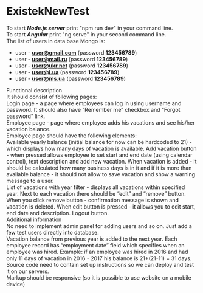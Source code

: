 # ExistekNewTest

   To start ***Node.js server*** print "npm run dev" in your command line.   
   To start ***Angular*** print "ng serve" in your second command line.   
   The list of users in data base Mongo is:   
   * user - **user@gmail.com** (password **123456789**)   
   * user - **user@mail.ru** (password **123456789**)   
   * user - **user@ukr.net** (password **123456789**)   
   * user - **user@i.ua** (password **123456789**)   
   * user - **user@ms.ua** (password **123456789**)


Functional description    
It should consist of following pages:   
   Login page - a page where employees can log in using username and password. It should also have “Remember me” checkbox and “Forgot password” link.   
   Employee page - page where employee adds his vacations and see his/her vacation balance.   
   Employee page should have the following elements:   
   Available yearly balance (initial balance for now can be hardcoded to 21) - which displays how many days of vacation is available.
   Add vacation button - when pressed allows employee to set start and end date (using calendar control), text description and add new vacation. When vacation is added - it should be calculated how many business days is in it and if it is more than available balance - it should not allow to save vacation and show a warning message to a user.    
   List of vacations with year filter - displays all vacations within specified year. Next to each vacation there should be “edit” and “remove” button. When you click remove button - confirmation message is shown and vacation is deleted. When edit button is pressed - it allows you to edit start, end date and description. Logout button.   
Additional information   
   No need to implement admin panel for adding users and so on. Just add a few test users directly into database.   
   Vacation balance from previous year is added to the next year. Each employee record has “employment date” field which specifies when an employee was hired. Example: if an employee was hired in 2016 and had only 11 days of vacation in 2016 - 2017 his balance is 21+(21-11) = 31 days.   
   Source code need to contain set up instructions so we can deploy and test it on our servers.   
   Markup should be responsive (so it is possible to use website on a mobile device)   
